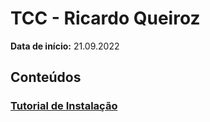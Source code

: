 # **TCC - Ricardo Queiroz**
**Data de início:** 21.09.2022
## **Conteúdos**
### [Tutorial de Instalação](https://github.com/ricardoqueirozz/tcc/blob/main/tutorials/howtoinstal.ipynb)
